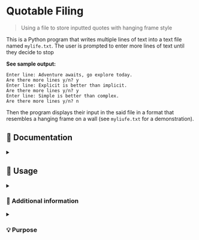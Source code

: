 # Quotable Filing
 > Using a file to store inputted quotes with hanging frame style 

This is a Python program that writes multiple lines of text into a text file named `mylife.txt`. The user is prompted to enter more lines of text until they decide to stop

**See sample output:**
```
Enter line: Adventure awaits, go explore today.
Are there more lines y/n? y
Enter line: Explicit is better than implicit.
Are there more lines y/n? y
Enter line: Simple is better than complex.
Are there more lines y/n? n
```
Then the program displays their input in the said file in a format that resembles a hanging frame on a wall (see `myliufe.txt` for a demonstration). 
<br>

## 📄 Documentation 
<details><summary><h2> 🤔 Usage </h3></summary>

-----

1. Run the program in a Python environment. <br>
2. Follow the prompt to enter your line of text. <br>
3. If you want to enter more lines, type y and hit enter. <br>
4. If you're done entering quotes, type n and hit enter. <br>
5. The quotes will be saved in a file named mylife.txt in the same directory as the program.
6. The quote will be displayed in a hanging frame in the said file. <br>

</details>

<details><summary><h3> 🔰 Additional information </h3></summary>

-----

- The file is opened in `write` mode, so any previous content in `mylife.txt` will be overwritten.<br>
- The program uses a `while` loop to allow the user to enter multiple line of text.<br>
- The program uses the `input()` function to prompt the user for input.<br>
- The hanging frame is created using ASCII characters.<br>
- The file is closed using the `close()` method to prevent data loss.<br>

</details>

<details><summary><h3> 💡 Purpose </h3></summary>

-----

This program may be used as a tool for keeping visually appealing quotes, notes, and archives.

</details>
